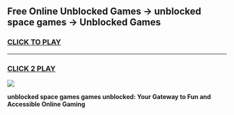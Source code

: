 
## Free Online Unblocked Games → unblocked space games → Unblocked Games
<h3>
<a href="https://premium.freeplayer.one?title=unblocked_space_games&ref=21F">CLICK TO PLAY</a></h3>
<hr>

<h3>
<a href="https://premium.freeplayer.one?title=unblocked_space_games&ref=21F">CLICK 2 PLAY</a>
  
</h3>

<a href="https://premium.freeplayer.one?title=unblocked_space_games&ref=21F/"><img src="https://clearcache.store/games.png"></a>


**unblocked space games games unblocked: Your Gateway to Fun and Accessible Online Gaming**
